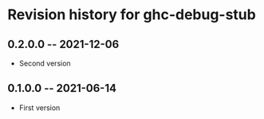 # Revision history for ghc-debug-stub

## 0.2.0.0 -- 2021-12-06

* Second version

## 0.1.0.0 -- 2021-06-14

* First version
